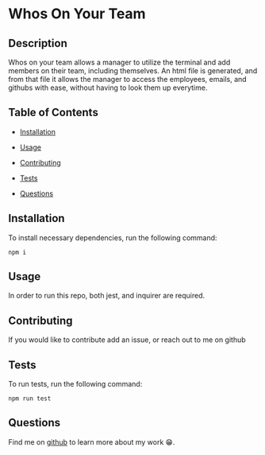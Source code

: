 
  # Whos On Your Team

  
  

  ## Description

  Whos on your team allows a manager to utilize the terminal and add members on their team, including themselves. An html file is generated, and from that file it allows the manager to access the employees, emails, and githubs with ease, without having to look them up everytime. 
  
  ## Table of Contents
  

  * [Installation](#installation)
  
  * [Usage](#usage)

  

  * [Contributing](#contributing)

  * [Tests](#tests)

  * [Questions](#questions)

  ## Installation

  To install necessary dependencies, run the following command:

  ~~~
  npm i
  ~~~

  ## Usage

  In order to run this repo, both jest, and inquirer are required. 

  


  ## Contributing

  If you would like to contribute add an issue, or reach out to me on github

  ## Tests

  To run tests, run the following command:

  ~~~
  npm run test
  ~~~

  ## Questions

  Find me on <a href="https://github.com/Morgan1317" target="_blank">github</a> to learn more about my work  😁.
